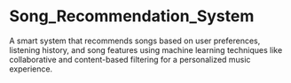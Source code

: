 # Song_Recommendation_System
A smart system that recommends songs based on user preferences, listening history, and song features using machine learning techniques like collaborative and content-based filtering for a personalized music experience.
